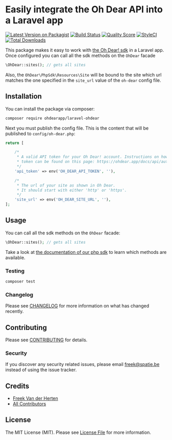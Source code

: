 # Easily integrate the Oh Dear API into a Laravel app

[![Latest Version on Packagist](https://img.shields.io/packagist/v/ohdearapp/laravel-ohdear.svg?style=flat-square)](https://packagist.org/packages/ohdearapp/laravel-ohdear)
[![Build Status](https://img.shields.io/travis/ohdearapp/laravel-ohdear/master.svg?style=flat-square)](https://travis-ci.org/ohdearapp/laravel-ohdear)
[![Quality Score](https://img.shields.io/scrutinizer/g/ohdearapp/laravel-ohdear.svg?style=flat-square)](https://scrutinizer-ci.com/g/ohdearapp/laravel-ohdear)
[![StyleCI](https://github.styleci.io/repos/146663329/shield?branch=master)](https://github.styleci.io/repos/146663329)
[![Total Downloads](https://img.shields.io/packagist/dt/ohdearapp/laravel-ohdear.svg?style=flat-square)](https://packagist.org/packages/ohdearapp/laravel-ohdear)

This package makes it easy to work with [the Oh Dear! sdk]((https://github.com/ohdearapp/ohdear-php-sdk)) in a Laravel app. Once configured you can call all the sdk methods on the `OhDear` facade

```php
\OhDear::sites(); // gets all sites
```

Also, the `OhDear\PhpSdk\Resources\Site` will be bound to the site which url matches the one specified in the `site_url` value of the `oh-dear` config file.

## Installation

You can install the package via composer:

```bash
composer require ohdearapp/laravel-ohdear
```

Next you must publish the config file. This is the content that will be published to `config/oh-dear.php`:

```php
return [

    /*
     * A valid API token for your Oh Dear! account. Instructions on how to get a
     * token can be found on this page: https://ohdear.app/docs/api/authentication
     */
    'api_token' => env('OH_DEAR_API_TOKEN', ''),

    /*
     * The url of your site as shown in Oh Dear.
     * It should start with either 'http' or 'https'.
     */
    'site_url' => env('OH_DEAR_SITE_URL', ''),
];
```

## Usage

You can call all the sdk methods on the `OhDear` facade:

```php
\OhDear::sites(); // gets all sites
```

Take a look at [the documentation of our php sdk](https://github.com/ohdearapp/ohdear-php-sdk) to learn which methods are available.

### Testing

``` bash
composer test
```

### Changelog

Please see [CHANGELOG](CHANGELOG.md) for more information on what has changed recently.

## Contributing

Please see [CONTRIBUTING](CONTRIBUTING.md) for details.

### Security

If you discover any security related issues, please email freek@spatie.be instead of using the issue tracker.

## Credits

- [Freek Van der Herten](https://github.com/freekmurze)
- [All Contributors](../../contributors)

## License

The MIT License (MIT). Please see [License File](LICENSE.md) for more information.
